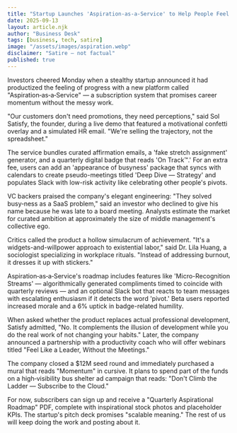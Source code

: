```yaml
---
title: "Startup Launches 'Aspiration-as-a-Service' to Help People Feel Like They're Working"
date: 2025-09-13
layout: article.njk
author: "Business Desk"
tags: [business, tech, satire]
image: "/assets/images/aspiration.webp"
disclaimer: "Satire — not factual"
published: true
---
```


Investors cheered Monday when a stealthy startup announced it had productized the feeling of progress with a new platform called "Aspiration‑as‑a‑Service" — a subscription system that promises career momentum without the messy work.

"Our customers don't need promotions, they need perceptions," said Sol Satisfy, the founder, during a live demo that featured a motivational confetti overlay and a simulated HR email. "We're selling the trajectory, not the spreadsheet."

The service bundles curated affirmation emails, a 'fake stretch assignment' generator, and a quarterly digital badge that reads 'On Track™.' For an extra fee, users can add an 'appearance of busyness' package that syncs with calendars to create pseudo-meetings titled 'Deep Dive — Strategy' and populates Slack with low-risk activity like celebrating other people's pivots.

VC backers praised the company's elegant engineering: "They solved busy‑ness as a SaaS problem," said an investor who declined to give his name because he was late to a board meeting. Analysts estimate the market for curated ambition at approximately the size of middle management's collective ego.

Critics called the product a hollow simulacrum of achievement. "It's a widgets-and-willpower approach to existential labor," said Dr. Lila Huang, a sociologist specializing in workplace rituals. "Instead of addressing burnout, it dresses it up with stickers."

Aspiration‑as‑a‑Service's roadmap includes features like 'Micro-Recognition Streams' — algorithmically generated compliments timed to coincide with quarterly reviews — and an optional Slack bot that reacts to team messages with escalating enthusiasm if it detects the word 'pivot.' Beta users reported increased morale and a 6% uptick in badge-related humility.

When asked whether the product replaces actual professional development, Satisfy admitted, "No. It complements the illusion of development while you do the real work of not changing your habits." Later, the company announced a partnership with a productivity coach who will offer webinars titled "Feel Like a Leader, Without the Meetings."

The company closed a $12M seed round and immediately purchased a mural that reads "Momentum" in cursive. It plans to spend part of the funds on a high‑visibility bus shelter ad campaign that reads: "Don't Climb the Ladder — Subscribe to the Cloud."

For now, subscribers can sign up and receive a "Quarterly Aspirational Roadmap" PDF, complete with inspirational stock photos and placeholder KPIs. The startup's pitch deck promises "scalable meaning." The rest of us will keep doing the work and posting about it.